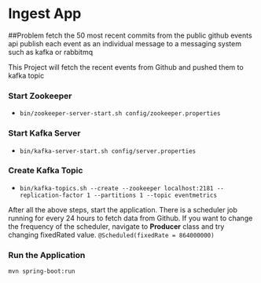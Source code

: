 

# Ingest App
##Problem
fetch the 50 most recent commits from the public github events api
publish each event as an individual message to a messaging system such as kafka or rabbitmq

This Project will fetch the recent events from Github and pushed them to kafka topic

### Start Zookeeper
- `bin/zookeeper-server-start.sh config/zookeeper.properties`

### Start Kafka Server
- `bin/kafka-server-start.sh config/server.properties`

### Create Kafka Topic
- `bin/kafka-topics.sh --create --zookeeper localhost:2181 --replication-factor 1 --partitions 1 --topic eventmetrics`

After all the above steps, start the application. 
There is a scheduler job running for every 24 hours to 
fetch data from Github.
If you want to change the frequency of the scheduler, 
navigate to **Producer** class and try changing fixedRated value.
    `@Scheduled(fixedRate = 864000000)`
 
 ### Run the Application
 `mvn spring-boot:run`